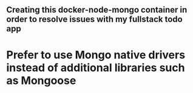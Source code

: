## Creating this docker-node-mongo container in order to resolve issues with my fullstack todo app
# Prefer to use Mongo native drivers instead of additional libraries such as Mongoose

